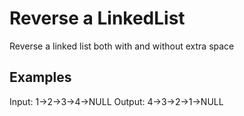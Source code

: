 # Reverse a LinkedList
Reverse a linked list both with and without extra space

## Examples
Input: 	1->2->3->4->NULL
Output: 4->3->2->1->NULL
